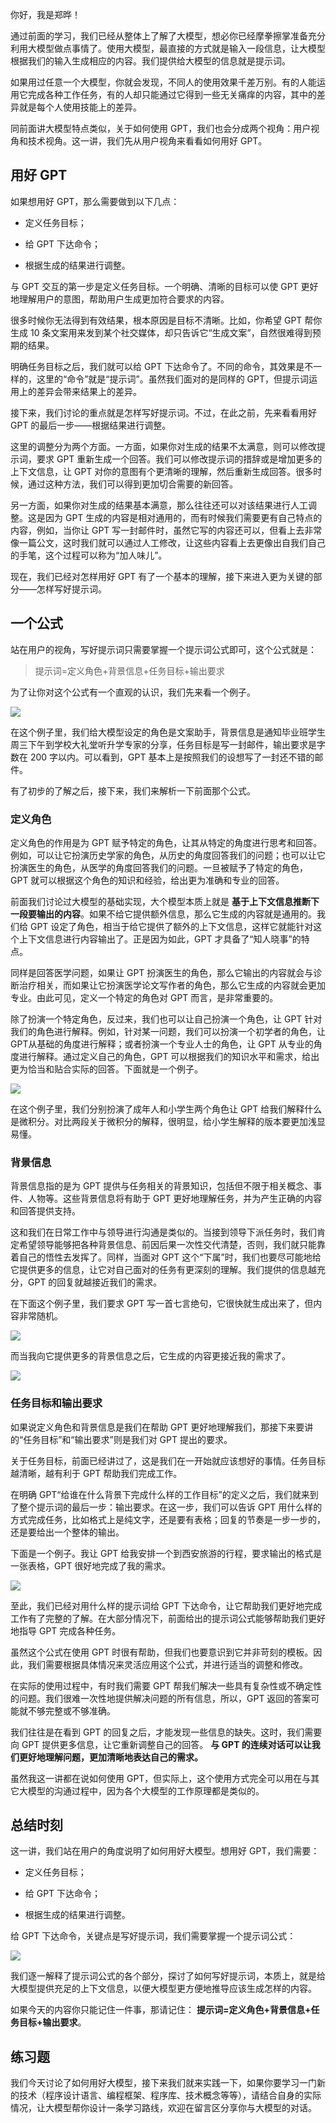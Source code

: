 你好，我是郑晔！

通过前面的学习，我们已经从整体上了解了大模型，想必你已经摩拳擦掌准备充分利用大模型做点事情了。使用大模型，最直接的方式就是输入一段信息，让大模型根据我们的输入生成相应的内容。我们提供给大模型的信息就是提示词。

如果用过任意一个大模型，你就会发现，不同人的使用效果千差万别。有的人能运用它完成各种工作任务，有的人却只能通过它得到一些无关痛痒的内容，其中的差异就是每个人使用技能上的差异。

同前面讲大模型特点类似，关于如何使用 GPT，我们也会分成两个视角：用户视角和技术视角。这一讲，我们先从用户视角来看看如何用好 GPT。

## 用好 GPT

如果想用好 GPT，那么需要做到以下几点：

- 定义任务目标；

- 给 GPT 下达命令；

- 根据生成的结果进行调整。


与 GPT 交互的第一步是定义任务目标。一个明确、清晰的目标可以使 GPT 更好地理解用户的意图，帮助用户生成更加符合要求的内容。

很多时候你无法得到有效结果，根本原因是目标不清晰。比如，你希望 GPT 帮你生成 10 条文案用来发到某个社交媒体，却只告诉它“生成文案”，自然很难得到预期的结果。

明确任务目标之后，我们就可以给 GPT 下达命令了。不同的命令，其效果是不一样的，这里的“命令”就是“提示词”。虽然我们面对的是同样的 GPT，但提示词运用上的差异会带来结果上的差异。

接下来，我们讨论的重点就是怎样写好提示词。不过，在此之前，先来看看用好 GPT 的最后一步——根据结果进行调整。

这里的调整分为两个方面。一方面，如果你对生成的结果不太满意，则可以修改提示词，要求 GPT 重新生成一个回答。我们可以修改提示词的措辞或是增加更多的上下文信息，让 GPT 对你的意图有个更清晰的理解，然后重新生成回答。很多时候，通过这种方法，我们可以得到更加切合需要的新回答。

另一方面，如果你对生成的结果基本满意，那么往往还可以对该结果进行人工调整。这是因为 GPT 生成的内容是相对通用的，而有时候我们需要更有自己特点的内容，例如，当你让 GPT 写一封邮件时，虽然它写的内容还可以，但看上去非常像一篇公文，这时我们就可以通过人工修改，让这些内容看上去更像出自我们自己的手笔，这个过程可以称为“加人味儿”。

现在，我们已经对怎样用好 GPT 有了一个基本的理解，接下来进入更为关键的部分——怎样写好提示词。

## 一个公式

站在用户的视角，写好提示词只需要掌握一个提示词公式即可，这个公式就是：

> 提示词=定义角色+背景信息+任务目标+输出要求

为了让你对这个公式有一个直观的认识，我们先来看一个例子。

![](https://static001.geekbang.org/resource/image/e4/8d/e48c8b9c006ab5b0fea806ca4082108d.jpg?wh=1688x1324)

在这个例子里，我们给大模型设定的角色是文案助手，背景信息是通知毕业班学生周三下午到学校大礼堂听升学专家的分享，任务目标是写一封邮件，输出要求是字数在 200 字以内。可以看到，GPT 基本上是按照我们的设想写了一封还不错的邮件。

有了初步的了解之后，接下来，我们来解析一下前面那个公式。

### 定义角色

定义角色的作用是为 GPT 赋予特定的角色，让其从特定的角度进行思考和回答。例如，可以让它扮演历史学家的角色，从历史的角度回答我们的问题；也可以让它扮演医生的角色，从医学的角度回答我们的问题。一旦被赋予了特定的角色，GPT 就可以根据这个角色的知识和经验，给出更为准确和专业的回答。

前面我们讨论过大模型的基础实现，大个模型本质上就是 **基于上下文信息推断下一段要输出的内容**。如果不给它提供额外信息，那么它生成的内容就是通用的。我们给 GPT 设定了角色，相当于给它提供了额外的上下文信息，这样它就能针对这个上下文信息进行内容输出了。正是因为如此，GPT 才具备了“知人晓事”的特点。

同样是回答医学问题，如果让 GPT 扮演医生的角色，那么它输出的内容就会与诊断治疗相关，而如果让它扮演医学论文写作者的角色，那么它生成的内容就会更加专业。由此可见，定义一个特定的角色对 GPT 而言，是非常重要的。

除了扮演一个特定角色，反过来，我们也可以让自己扮演一个角色，让 GPT 针对我们的角色进行解释。例如，针对某一问题，我们可以扮演一个初学者的角色，让 GPT从基础的角度进行解释；或者扮演一个专业人士的角色，让 GPT 从专业的角度进行解释。通过定义自己的角色，GPT 可以根据我们的知识水平和需求，给出更为恰当和贴合实际的回答。下面就是一个例子。

![](https://static001.geekbang.org/resource/image/55/9b/559ec78678bf6d6233e0981638dbda9b.jpg?wh=1606x1330)

在这个例子里，我们分别扮演了成年人和小学生两个角色让 GPT 给我们解释什么是微积分。对比两段关于微积分的解释，很明显，给小学生解释的版本要更加浅显易懂。

### 背景信息

背景信息指的是为 GPT 提供与任务相关的背景知识，包括但不限于相关概念、事件、人物等。这些背景信息将有助于 GPT 更好地理解任务，并为产生正确的内容和回答提供支持。

这和我们在日常工作中与领导进行沟通是类似的。当接到领导下派任务时，我们肯定希望领导能够把各种背景信息、前因后果一次性交代清楚，否则，我们就只能靠着自己的悟性去发挥了。同样，当面对 GPT 这个“下属”时，我们也要尽可能地给它提供更多的信息，让它对自己面对的任务有更深刻的理解。我们提供的信息越充分，GPT 的回复就越接近我们的需求。

在下面这个例子里，我们要求 GPT 写一首七言绝句，它很快就生成出来了，但内容非常随机。

![](https://static001.geekbang.org/resource/image/f0/20/f0651b718d21b875ab3d9265e6f6af20.jpg?wh=1402x504)

而当我向它提供更多的背景信息之后，它生成的内容更接近我的需求了。

![](https://static001.geekbang.org/resource/image/3b/20/3be75b36115e8845c53ccb26083e3d20.jpg?wh=1366x396)

### 任务目标和输出要求

如果说定义角色和背景信息是我们在帮助 GPT 更好地理解我们，那接下来要讲的“任务目标”和“输出要求”则是我们对 GPT 提出的要求。

关于任务目标，前面已经讲过了，这是我们在一开始就应该想好的事情。任务目标越清晰，越有利于 GPT 帮助我们完成工作。

在明确 GPT“给谁在什么背景下完成什么样的工作目标”的定义之后，我们就来到了整个提示词的最后一步：输出要求。在这一步，我们可以告诉 GPT 用什么样的方式完成任务，比如格式上是纯文字，还是要有表格；回复的节奏是一步一步的，还是要给出一个整体的输出。

下面是一个例子。我让 GPT 给我安排一个到西安旅游的行程，要求输出的格式是一张表格，GPT 很好地完成了我的需求。

![](https://static001.geekbang.org/resource/image/68/c6/6852a6b6d53119724799424f85389dc6.jpg?wh=1386x978)

至此，我们已经对用什么样的提示词给 GPT 下达命令，让它帮助我们更好地完成工作有了完整的了解。在大部分情况下，前面给出的提示词公式能够帮助我们更好地指导 GPT 完成各种任务。

虽然这个公式在使用 GPT 时很有帮助，但我们也要意识到它并非苛刻的模板。因此，我们需要根据具体情况来灵活应用这个公式，并进行适当的调整和修改。

在实际的使用过程中，有时我们需要 GPT 帮我们解决一些具有复杂性或不确定性的问题。我们很难一次性地提供解决问题的所有信息，所以，GPT 返回的答案可能就不够完整或不够准确。

我们往往是在看到 GPT 的回复之后，才能发现一些信息的缺失。这时，我们需要向 GPT 提供更多信息，让它重新调整自己的回答。 **与 GPT 的连续对话可以让我们更好地理解问题，更加清晰地表达自己的需求。**

虽然我这一讲都在说如何使用 GPT，但实际上，这个使用方式完全可以用在与其它大模型的沟通过程中，因为各个大模型的工作原理都是类似的。

## 总结时刻

这一讲，我们站在用户的角度说明了如何用好大模型。想用好 GPT，我们需要：

- 定义任务目标；

- 给 GPT 下达命令；

- 根据生成的结果进行调整。


给 GPT 下达命令，关键点是写好提示词，我们需要掌握一个提示词公式：

![](https://static001.geekbang.org/resource/image/64/b4/64c41240d293c251775b52cd03567bb4.jpg?wh=5763x2123)

我们逐一解释了提示词公式的各个部分，探讨了如何写好提示词，本质上，就是给大模型提供充足的上下文信息，以便大模型更方便地推导应该生成怎样的内容。

如果今天的内容你只能记住一件事，那请记住： **提示词=定义角色+背景信息+任务目标+输出要求**。

## 练习题

我们今天讨论了如何用好大模型，接下来我们就来实践一下，如果你要学习一门新的技术（程序设计语言、编程框架、程序库、技术概念等等），请结合自身的实际情况，让大模型帮你设计一条学习路线，欢迎在留言区分享你与大模型的对话。